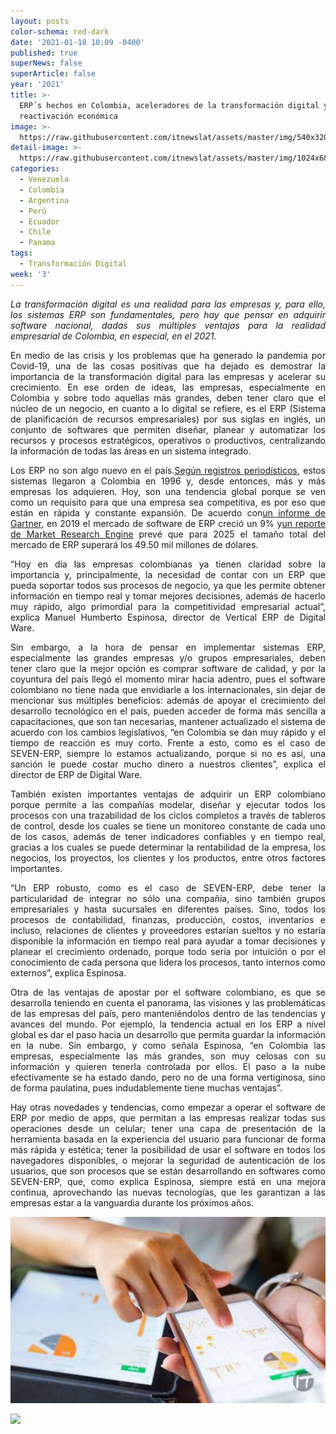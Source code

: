 ```yaml
---
layout: posts
color-schema: red-dark
date: '2021-01-18 10:09 -0400'
published: true
superNews: false
superArticle: false
year: '2021'
title: >-
  ERP´s hechos en Colombia, aceleradores de la transformación digital y la
  reactivación económica
image: >-
  https://raw.githubusercontent.com/itnewslat/assets/master/img/540x320/Uso-de-Aplicaciones-p.jpg
detail-image: >-
  https://raw.githubusercontent.com/itnewslat/assets/master/img/1024x680/Uso-de-Aplicaciones-g.jpg
categories:
  - Venezuela
  - Colombia
  - Argentina
  - Perú
  - Ecuador
  - Chile
  - Panama
tags:
  - Transformación Digital
week: '3'
---
```

<p style="text-align: justify;"><em>La transformación digital es una realidad para las empresas y, para ello, los sistemas ERP son fundamentales, pero hay que pensar en adquirir software nacional, dadas sus múltiples ventajas para la realidad empresarial de Colombia, en especial, en el 2021.</em></p>
<p style="text-align: justify;">En medio de las crisis y los problemas que ha generado la pandemia por Covid-19, una de las cosas positivas que ha dejado es demostrar la importancia de la transformación digital para las empresas y acelerar su crecimiento. En ese orden de ideas, las empresas, especialmente en Colombia y sobre todo aquellas más grandes, deben tener claro que el núcleo de un negocio, en cuanto a lo digital se refiere, es el ERP (Sistema de planificación de recursos empresariales) por sus siglas en inglés, un conjunto de softwares que permiten diseñar, planear y automatizar los recursos y procesos estratégicos, operativos o productivos, centralizando la información de todas las áreas en un sistema integrado.</p>
<p style="text-align: justify;">Los ERP no son algo nuevo en el país.<a href="https://www.dinero.com/e-conomia/edicion-impresa/articulo/la-revolucion-erp/13140">Según registros periodísticos</a>, estos sistemas llegaron a Colombia en 1996 y, desde entonces, más y más empresas los adquieren. Hoy, son una tendencia global porque se ven como un requisito para que una empresa sea competitiva, es por eso que están en rápida y constante expansión. De acuerdo con<a href="https://www.gartner.com/en/documents/3985627/market-share-analysis-erp-software-worldwide-2019">un informe de Gartner,</a> en 2019 el mercado de software de ERP creció un 9% y<a href="https://www.marketresearchengine.com/reportdetails/erp-enterprise-resource-planning-software-market">un reporte de Market Research Engine</a> prevé que para 2025 el tamaño total del mercado de ERP superará los 49.50 mil millones de dólares.</p>
<p style="text-align: justify;">“Hoy en día las empresas colombianas ya tienen claridad sobre la importancia y, principalmente, la necesidad de contar con un ERP que pueda soportar todos sus procesos de negocio, ya que les permite obtener información en tiempo real y tomar mejores decisiones, además de hacerlo muy rápido, algo primordial para la competitividad empresarial actual”, explica Manuel Humberto Espinosa, director de Vertical ERP de Digital Ware.</p>
<p style="text-align: justify;">Sin embargo, a la hora de pensar en implementar sistemas ERP, especialmente las grandes empresas y/o grupos empresariales, deben tener claro que la mejor opción es comprar software de calidad, y por la coyuntura del país llegó el momento mirar hacia adentro, pues el software colombiano no tiene nada que envidiarle a los internacionales, sin dejar de mencionar sus múltiples beneficios: además de apoyar el crecimiento del desarrollo tecnológico en el país, pueden acceder de forma más sencilla a capacitaciones, que son tan necesarias, mantener actualizado el sistema de acuerdo con los cambios legislativos, “en Colombia se dan muy rápido y el tiempo de reacción es muy corto. Frente a esto, como es el caso de SEVEN-ERP, siempre lo estamos actualizando, porque si no es así, una sanción le puede costar mucho dinero a nuestros clientes”, explica el director de ERP de Digital Ware.</p>
<p style="text-align: justify;">También existen importantes ventajas de adquirir un ERP colombiano porque permite a las compañías modelar, diseñar y ejecutar todos los procesos con una trazabilidad de los ciclos completos a través de tableros de control, desde los cuales se tiene un monitoreo constante de cada uno de los casos, además de tener indicadores confiables y en tiempo real, gracias a los cuales se puede determinar la rentabilidad de la empresa, los negocios, los proyectos, los clientes y los productos, entre otros factores importantes.</p>
<p style="text-align: justify;">“Un ERP robusto, como es el caso de SEVEN-ERP, debe tener la particularidad de integrar no sólo una compañía, sino también grupos empresariales y hasta sucursales en diferentes países. Sino, todos los procesos de contabilidad, finanzas, producción, costos, inventarios e incluso, relaciones de clientes y proveedores estarían sueltos y no estaría disponible la información en tiempo real para ayudar a tomar decisiones y planear el crecimiento ordenado, porque todo sería por intuición o por el conocimiento de cada persona que lidera los procesos, tanto internos como externos”, explica Espinosa.</p>
<p style="text-align: justify;">Otra de las ventajas de apostar por el software colombiano, es que se desarrolla teniendo en cuenta el panorama, las visiones y las problemáticas de las empresas del país, pero manteniéndolos dentro de las tendencias y avances del mundo. Por ejemplo, la tendencia actual en los ERP a nivel global es dar el paso hacia un desarrollo que permita guardar la información en la nube. Sin embargo, y como señala Espinosa, “en Colombia las empresas, especialmente las más grandes, son muy celosas con su información y quieren tenerla controlada por ellos. El paso a la nube efectivamente se ha estado dando, pero no de una forma vertiginosa, sino de forma paulatina, pues indudablemente tiene muchas ventajas”.</p>
<p style="text-align: justify;">Hay otras novedades y tendencias, como empezar a operar el software de ERP por medio de apps, que permitan a las empresas realizar todas sus operaciones desde un celular; tener una capa de presentación de la herramienta basada en la experiencia del usuario para funcionar de forma más rápida y estética; tener la posibilidad de usar el software en todos los navegadores disponibles, o mejorar la seguridad de autenticación de los usuarios, que son procesos que se están desarrollando en softwares como SEVEN-ERP, que, como explica Espinosa, siempre está en una mejora continua, aprovechando las nuevas tecnologías, que les garantizan a las empresas estar a la vanguardia durante los próximos años.</p>

![](https://raw.githubusercontent.com/itnewslat/assets/master/img/540x320/Uso-de-Aplicaciones-p.jpg)

<img src="https://tracker.metricool.com/c3po.jpg?hash=56f88a41e39ab42c063cc51676587a04"/>